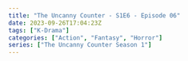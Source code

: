 ```yaml
---
title: "The Uncanny Counter - S1E6 - Episode 06"
date: 2023-09-26T17:04:23Z
tags: ["K-Drama"]
categories: ["Action", "Fantasy", "Horror"]
series: ["The Uncanny Counter Season 1"]
---
```



<mux-player stream-type="on-demand"
  src="https://kp3d-my.sharepoint.com/personal/ryoo_kp3d_onmicrosoft_com/_layouts/15/download.aspx?share=EYH8VOKPMtJNiKN0pPGf0MUBZAmvG1XFaXZFWWLooC7BNg" metadata-video-title="The Uncanny Counter - S1E6 - Episode 06" prefer-playback="mse" controls>
  </mux-player>
  
  
  <script src="https://cdn.jsdelivr.net/npm/@mux/mux-player"></script>
  
 <script id="ccDm02Y8IsVzny01j3ysuU00ERQkNVEuUXhVXCwMSIBG78" type="application/ld+json">
 {
  "@context": "https://schema.org/",
  "@type": "VideoObject",
  "name": "The Uncanny Counter - S1E6 - Episode 06",
  "contentUrl": "https://stream.mux.com/ccDm02Y8IsVzny01j3ysuU00ERQkNVEuUXhVXCwMSIBG78.m3u8",
  "thumbnailUrl": "https://www.themoviedb.org/t/p/original/at4FfAlH8TvFbuvimRu9zcvHQCh.jpg?width=314&fit_mode=preserve&time=25",
  "uploadDate": "2023-09-26T17:04:23Z",
}

</script>